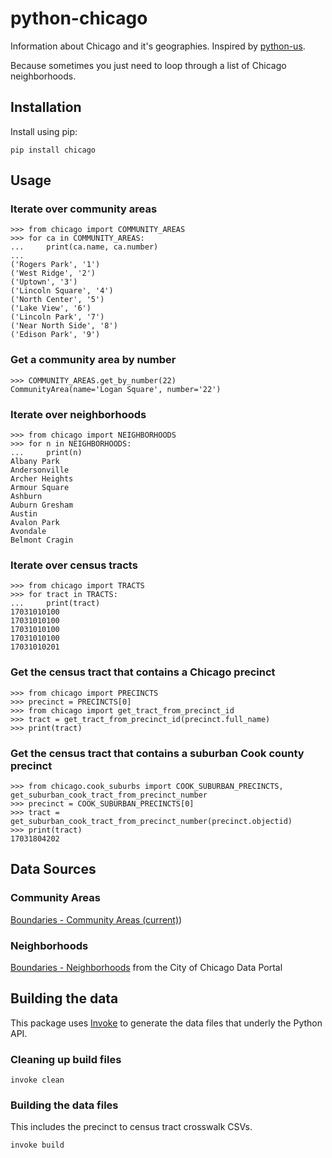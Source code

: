 python-chicago
==============

Information about Chicago and it's geographies.  Inspired by [python-us](https://github.com/unitedstates/python-us/tree/master/us).

Because sometimes you just need to loop through a list of Chicago neighborhoods.

Installation
------------

Install using pip:

    pip install chicago

Usage
-----

### Iterate over community areas

    >>> from chicago import COMMUNITY_AREAS
    >>> for ca in COMMUNITY_AREAS:
    ...     print(ca.name, ca.number)
    ...
    ('Rogers Park', '1')
    ('West Ridge', '2')
    ('Uptown', '3')
    ('Lincoln Square', '4')
    ('North Center', '5')
    ('Lake View', '6')
    ('Lincoln Park', '7')
    ('Near North Side', '8')
    ('Edison Park', '9')

### Get a community area by number

    >>> COMMUNITY_AREAS.get_by_number(22)
    CommunityArea(name='Logan Square', number='22')

### Iterate over neighborhoods

    >>> from chicago import NEIGHBORHOODS
    >>> for n in NEIGHBORHOODS:
    ...     print(n)
    Albany Park
    Andersonville
    Archer Heights
    Armour Square
    Ashburn
    Auburn Gresham
    Austin
    Avalon Park
    Avondale
    Belmont Cragin

### Iterate over census tracts

    >>> from chicago import TRACTS
    >>> for tract in TRACTS:
    ...     print(tract)
    17031010100
    17031010100
    17031010100
    17031010100
    17031010201

### Get the census tract that contains a Chicago precinct

    >>> from chicago import PRECINCTS
    >>> precinct = PRECINCTS[0]
    >>> from chicago import get_tract_from_precinct_id
    >>> tract = get_tract_from_precinct_id(precinct.full_name)
    >>> print(tract)

### Get the census tract that contains a suburban Cook county precinct

    >>> from chicago.cook_suburbs import COOK_SUBURBAN_PRECINCTS, get_suburban_cook_tract_from_precinct_number
    >>> precinct = COOK_SUBURBAN_PRECINCTS[0]
    >>> tract = get_suburban_cook_tract_from_precinct_number(precinct.objectid)
    >>> print(tract)
    17031804202


Data Sources
------------

### Community Areas

[Boundaries - Community Areas (current)](https://data.cityofchicago.org/Facilities-Geographic-Boundaries/Boundaries-Community-Areas-current-/cauq-8yn6))

### Neighborhoods

[Boundaries - Neighborhoods](https://data.cityofchicago.org/Facilities-Geographic-Boundaries/Boundaries-Neighborhoods/bbvz-uum9) from the City of Chicago Data Portal

Building the data
-----------------

This package uses [Invoke](http://www.pyinvoke.org/) to generate the data files that underly the Python API.

### Cleaning up build files

    invoke clean

### Building the data files

This includes the precinct to census tract crosswalk CSVs.

    invoke build
